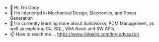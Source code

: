 - 👋 Hi, I’m Cody
- 👀 I’m interested in Mechanical Design, Electronics, and Power Generation
- 🌱 I’m currently learning more about Solidworks, PDM Management, as well as exploring C#, SQL, VBA Basic and SW APIs.
- 📫 How to reach me ... https://www.linkedin.com/in/codysuzor/

<!---
codysooz/codysooz is a ✨ special ✨ repository because its `README.md` (this file) appears on your GitHub profile.
You can click the Preview link to take a look at your changes.
--->
